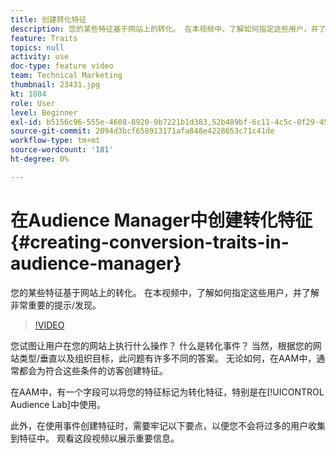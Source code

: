 ```yaml
---
title: 创建转化特征
description: 您的某些特征基于网站上的转化。 在本视频中，了解如何指定这些用户，并了解非常重要的提示/发现。
feature: Traits
topics: null
activity: use
doc-type: feature video
team: Technical Marketing
thumbnail: 23431.jpg
kt: 1804
role: User
level: Beginner
exl-id: b5156c96-555e-4608-8920-9b7221b1d383,52b489bf-6c11-4c5c-8f29-4513a167f7b8
source-git-commit: 2094d3bcf658913171afa848e4228653c71c41de
workflow-type: tm+mt
source-wordcount: '181'
ht-degree: 0%

---
```


# 在Audience Manager中创建转化特征 {#creating-conversion-traits-in-audience-manager}

您的某些特征基于网站上的转化。 在本视频中，了解如何指定这些用户，并了解非常重要的提示/发现。

>[!VIDEO](https://video.tv.adobe.com/v/328026/?quality=12&captions=chi_hans)

您试图让用户在您的网站上执行什么操作？ 什么是转化事件？ 当然，根据您的网站类型/垂直以及组织目标，此问题有许多不同的答案。 无论如何，在AAM中，通常都会为符合这些条件的访客创建特征。

在AAM中，有一个字段可以将您的特征标记为转化特征，特别是在[!UICONTROL Audience Lab]中使用。

此外，在使用事件创建特征时，需要牢记以下要点，以便您不会将过多的用户收集到特征中。 观看这段视频以展示重要信息。
